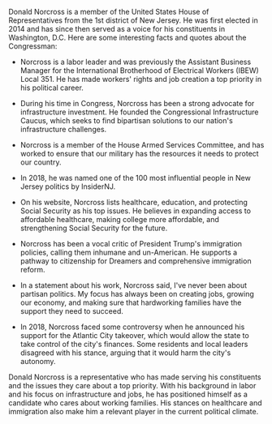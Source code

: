 Donald Norcross is a member of the United States House of Representatives from the 1st district of New Jersey. He was first elected in 2014 and has since then served as a voice for his constituents in Washington, D.C. Here are some interesting facts and quotes about the Congressman:

- Norcross is a labor leader and was previously the Assistant Business Manager for the International Brotherhood of Electrical Workers (IBEW) Local 351. He has made workers' rights and job creation a top priority in his political career.

- During his time in Congress, Norcross has been a strong advocate for infrastructure investment. He founded the Congressional Infrastructure Caucus, which seeks to find bipartisan solutions to our nation's infrastructure challenges.

- Norcross is a member of the House Armed Services Committee, and has worked to ensure that our military has the resources it needs to protect our country.

- In 2018, he was named one of the 100 most influential people in New Jersey politics by InsiderNJ.

- On his website, Norcross lists healthcare, education, and protecting Social Security as his top issues. He believes in expanding access to affordable healthcare, making college more affordable, and strengthening Social Security for the future.

- Norcross has been a vocal critic of President Trump's immigration policies, calling them inhumane and un-American. He supports a pathway to citizenship for Dreamers and comprehensive immigration reform.

- In a statement about his work, Norcross said, I've never been about partisan politics. My focus has always been on creating jobs, growing our economy, and making sure that hardworking families have the support they need to succeed.

- In 2018, Norcross faced some controversy when he announced his support for the Atlantic City takeover, which would allow the state to take control of the city's finances. Some residents and local leaders disagreed with his stance, arguing that it would harm the city's autonomy.

Donald Norcross is a representative who has made serving his constituents and the issues they care about a top priority. With his background in labor and his focus on infrastructure and jobs, he has positioned himself as a candidate who cares about working families. His stances on healthcare and immigration also make him a relevant player in the current political climate.
